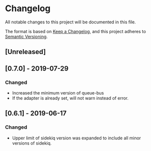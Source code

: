 # Changelog
All notable changes to this project will be documented in this file.

The format is based on [Keep a Changelog](https://keepachangelog.com/en/1.0.0/),
and this project adheres to [Semantic Versioning](https://semver.org/spec/v2.0.0.html).

## [Unreleased]

## [0.7.0] - 2019-07-29

### Changed
- Increased the minimum version of queue-bus
- If the adapter is already set, will not warn instead of error.

## [0.6.1] - 2019-06-17
### Changed

 - Upper limit of sidekiq version was expanded to include all minor versions of sidekiq.
